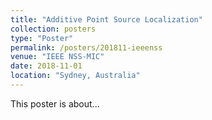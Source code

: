 ```yaml
---
title: "Additive Point Source Localization"
collection: posters
type: "Poster"
permalink: /posters/201811-ieeenss
venue: "IEEE NSS-MIC"
date: 2018-11-01
location: "Sydney, Australia"
---
```


This poster is about...
